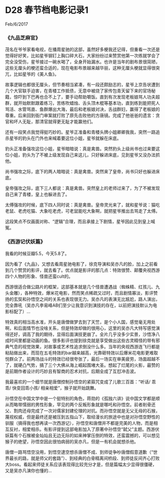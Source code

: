 # D28 春节档电影记录1
Feb/6/2017

### 《九品芝麻官》
茂名在爷爷家看电视，在播周星驰的这部，虽然好多梗我还记得，但重看一次还是觉得好好笑，比如星爷钢钉上胸口碎大石，大家纷纷过来赞赏他第一次练就学会了完全没受伤，星爷接过一碗水喝了，全身开始漏水。也许是当年的剧布景很简陋，这些无厘头的梗还蛮合适的，现在电影布景越来越华丽，这种无厘头梗就显得很突兀，比如星爷的《美人鱼》。

故事逻辑也都很无厘头，但节奏相当紧凑，有一段还颇励志的，星爷上京告状遭到几个大官联手迫害，在青楼工作抵债，无意中被烧了家传包青天留下来的官场秘籍，惊吓到下巴再也合不上了，要手动帮助嚼饭。直到有次发现老板娘骂人功夫超群，就开始默默跟着练习，苦练吹蜡烛、舌头顶木棍等基本功，直到练到能把死人骂活、水管骂直、鱼群爆出大海，最后和老板娘对决，舌战群妇，赢得了老板娘的尊重。后来回到衙门审案就打败了原先击败他的方唐镜。完成了他爸爸的遗言：贪官和坏人无耻，那清官就得更无耻才能赢他们。

还有一段笑点我觉得挺巧妙的。星爷正准备和青楼头牌小姐卿卿我我，突然一路追杀星爷的豹头在门外也来喊着要这位小姐，星爷就躲在床底。

豹头正准备强攻这位小姐，星爷暗暗说：真是禽兽。突然豹头上级尚书也过来要这位小姐，豹头为了不被上级发现自己来这儿，只好躲进床底，见到星爷又没办法抓他。

尚书强攻之际，底下的两人暗暗说：真是禽兽。突然来了皇帝，尚书只好也躲进床底。

皇帝强攻之际，底下三人都说：真是禽兽。突然皇上的老师过来了，为了不被发现自己来了青楼，皇上也躲进去了。

太傅强攻的时候，底下四人同时说：真是禽兽。皇帝灵光来了，就和星爷说：猫吃老鼠、老虎吃猫、大象吃老虎，可老鼠能吃大象啊，就把星爷推出去骂走了太傅。

这段笑点不仅画面对称、“逻辑”合理，而且承接上下剧情，星爷因此见到皇上喊冤。

### 《西游记伏妖篇》
我看的时候豆瓣5.5，今天5.8了。

因为看了《九品》，又想去看周星驰电影了，徐克导演和吴亦凡的脸，加上之前看到几个赞赏的影评，就去看了。优点就是影评的那几点：特效很赞、颠覆央视西游四个人物的形象、怪兽还蛮cult的。

西游很适合做公路片的框架，这部基本就是几个怪兽遭遇战（蜘蛛精、红孩儿、九头金雕），各种特效，爆米花电影，然而笑点稀疏又过时，而且剧情寡淡，影评赞扬的玄奘和孙悟空之间的关系也表现很无力。吴亦凡的表演无比尴尬，路人演出，完全靠吼（吴亦凡李易峰AB们至少让我意识到演技的存在，以前把演技默认为电影标配了）…

特效真的相当高水准，开头是唐僧做梦去到了天竺，是个小人国，感觉毫无用处啊，和后面情节也没啥关系，但是特效却做的很用心，这里的吴亦凡大特写感觉演得还好，调高了我的期待，显得后面演技更崩了。全片几乎没多少实景，沙悟净八成时间里都是动画的鱼。很多影评也提到徐克就是享受做出这些古灵精怪的带有邪典气息的视觉效果，对故事或艺术性追求倒没什么多。当年的央视西游连飞行都是粘贴做出来，而现在五毛特效的bar越来越高，光靠砸特效以后爆米花电影更难取悦群众了。前两场战斗的特效已经很夸张了，最后一场实在审美疲劳，场面超越不了，就硬凸气势，搞了三个大佛从海上崛起围堵大圣。想起了烂尾的火影，最赞的是前期作者设计的巧妙且有智商的忍术对抗，后期全成了互怼冲击波。

我最喜欢的一个细节就是唐僧控制孙悟空的紧箍咒变成了儿歌三百首：“听话/ 乖乖/ 快变回乖小孩/ 相亲相爱”，猴子就开始跳舞。

孙悟空在中国文学中是一个挺特别的角色，蒋勋的《孤独六讲》说中国文学都是顺从而略带懦弱的男性形象，罕见的两个反叛形象就是哪吒和孙悟空。前者削骨还父、割肉还母完成了一次对儒家封建伦理的对抗。而孙悟空就是无父无母的石猴，蔑视权威，但是最终还是被压到五指山下，取经漫长的旅途中也是对孙悟空野性的驯服（搞得我也想再读一次西游记），孙悟空和唐僧并不都是完美的人物，而是相互反衬，相爱相杀。有影评提到这部电影加入了原著中孙悟空“弑父”主题。西游伏妖篇有个石猴被金灿灿且无边无际的如来神掌压倒的特效，还蛮震撼的，可以想见猴子的绝望，孙悟空因此很怕病弱的吴亦凡，但是一有机会就想杀他。

唐僧一路骂悟空没用，到悟空逮空想杀唐僧不成、到师徒争吵唐僧假意道歉（“世界最长的路，就是师父的套路”）、到经典的白骨精离间桥段、到师徒反间齐心打败大boss。看起来师徒关系应该表现得比较充分才是，但是篇幅太少显得很僵硬，又是吴亦凡演你也懂的...
